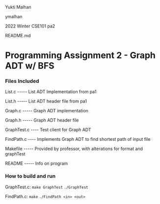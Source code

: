 Yukti Malhan

ymalhan

2022 Winter CSE101 pa2

README.md

# Programming Assignment 2 - Graph ADT w/ BFS

### Files Included
List.c     -----  List ADT Implementation from pa1
 
List.h     -----  List ADT header file from pa1

Graph.c    -----  Graph ADT implementation

Graph.h    -----  Graph ADT header file

GraphTest.c ----  Test client for Graph ADT

FindPath.c  ----  Implements Graph ADT to find shortest path of input file

Makefile   -----  Provided by professor, with alterations for format and graphTest

README     -----  Info on program

### How to build and run

GraphTest.c: ```make GraphTest```   ```./GraphTest```

FindPath.c: ```make```    ```./FindPath <in> <out>```

